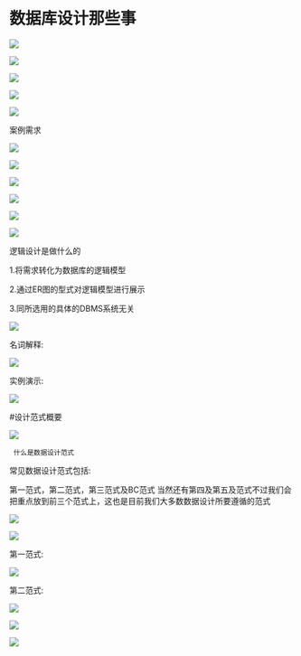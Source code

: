 # 数据库设计那些事

![](http://i.imgur.com/QSqBo7D.png)


![](http://i.imgur.com/zPGZgSo.png)


![](http://i.imgur.com/gGxgW6O.png)


![](http://i.imgur.com/8IPIIxA.png)

![](http://i.imgur.com/q77NIOU.png)

案例需求

![](http://i.imgur.com/3yXMKTJ.png)


![](http://i.imgur.com/DIV96m1.png)


![](http://i.imgur.com/DpOQiPi.png)


![](http://i.imgur.com/CKUA6YV.png)


![](http://i.imgur.com/Pxqk6PH.png)

![](http://i.imgur.com/ZmU9nwS.png)

逻辑设计是做什么的

1.将需求转化为数据库的逻辑模型

2.通过ER图的型式对逻辑模型进行展示

3.同所选用的具体的DBMS系统无关

![](http://i.imgur.com/JzCK6oc.png)

名词解释:

![](http://i.imgur.com/GYECfYg.png)

实例演示:

![](http://i.imgur.com/AAeRd5C.png)


#设计范式概要

![](http://i.imgur.com/6yoAJfP.png)
     
     什么是数据设计范式

常见数据设计范式包括:

第一范式，第二范式，第三范式及BC范式 当然还有第四及第五及范式不过我们会把重点放到前三个范式上，这也是目前我们大多数数据设计所要遵循的范式

![](http://i.imgur.com/g3mV7Az.png)

![](http://i.imgur.com/ej0X43J.png)

第一范式:

![](http://i.imgur.com/o3kw5J3.png)

第二范式:

![](http://i.imgur.com/49lOrKR.png)

![](http://i.imgur.com/y55L5RD.png)

![](http://i.imgur.com/RqcoTWc.png)










